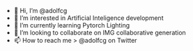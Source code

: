 - 👋 Hi, I’m @adolfcg
- 👀 I’m interested in Artificial Inteligence development 
- 🌱 I’m currently learning Pytorch Lighting
- 💞️ I’m looking to collaborate on IMG collaborative generation
- 📫 How to reach me > @adolfcg on Twitter

<!---
adolfcg/adolfcg is a ✨ special ✨ repository because its `README.md` (this file) appears on your GitHub profile.
You can click the Preview link to take a look at your changes.
--->
